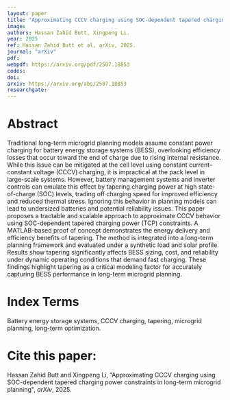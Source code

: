 ```yaml
---
layout: paper
title: "Approximating CCCV charging using SOC-dependent tapered charging power constraints in long-term microgrid planning"
image: 
authors: Hassan Zahid Butt, Xingpeng Li.
year: 2025
ref: Hassan Zahid Butt et al, arXiv, 2025.  
journal: "arXiv"
pdf: 
webpdf: https://arxiv.org/pdf/2507.18853
codes: 
doi: 
arxiv: https://arxiv.org/abs/2507.18853
researchgate: 
---
```


# Abstract
Traditional long-term microgrid planning models assume constant power charging for battery energy storage systems (BESS), overlooking efficiency losses that occur toward the end of charge due to rising internal resistance. While this issue can be mitigated at the cell level using constant current–constant voltage (CCCV) charging, it is impractical at the pack level in large-scale systems. However, battery management systems and inverter controls can emulate this effect by tapering charging power at high state-of-charge (SOC) levels, trading off charging speed for improved efficiency and reduced thermal stress. Ignoring this behavior in planning models can lead to undersized batteries and potential reliability issues. This paper proposes a tractable and scalable approach to approximate CCCV behavior using SOC-dependent tapered charging power (TCP) constraints. A MATLAB-based proof of concept demonstrates the energy delivery and efficiency benefits of tapering. The method is integrated into a long-term planning framework and evaluated under a synthetic load and solar profile. Results show tapering significantly affects BESS sizing, cost, and reliability under dynamic operating conditions that demand fast charging. These findings highlight tapering as a critical modeling factor for accurately capturing BESS performance in long-term microgrid planning.

# Index Terms
Battery energy storage systems, CCCV charging, tapering, microgrid planning, long-term optimization.

# Cite this paper:
Hassan Zahid Butt and Xingpeng Li, “Approximating CCCV charging using SOC-dependent tapered charging power constraints in long-term microgrid planning", *arXiv*, 2025.

